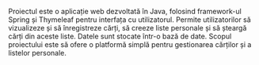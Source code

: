 Proiectul este o aplicație web dezvoltată în Java, folosind framework-ul Spring și Thymeleaf pentru interfața cu utilizatorul. Permite utilizatorilor să vizualizeze și să înregistreze cărți, să creeze liste personale și să șteargă cărți din aceste liste. Datele sunt stocate într-o bază de date. Scopul proiectului este să ofere o platformă simplă pentru gestionarea cărților și a listelor personale.
